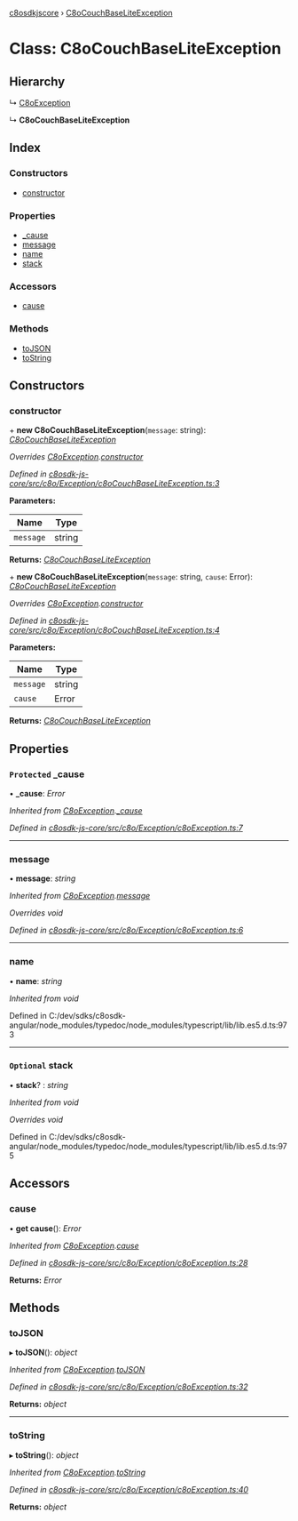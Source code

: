 [c8osdkjscore](../README.md) › [C8oCouchBaseLiteException](c8ocouchbaseliteexception.md)

# Class: C8oCouchBaseLiteException

## Hierarchy

  ↳ [C8oException](c8oexception.md)

  ↳ **C8oCouchBaseLiteException**

## Index

### Constructors

* [constructor](c8ocouchbaseliteexception.md#constructor)

### Properties

* [_cause](c8ocouchbaseliteexception.md#protected-_cause)
* [message](c8ocouchbaseliteexception.md#message)
* [name](c8ocouchbaseliteexception.md#name)
* [stack](c8ocouchbaseliteexception.md#optional-stack)

### Accessors

* [cause](c8ocouchbaseliteexception.md#cause)

### Methods

* [toJSON](c8ocouchbaseliteexception.md#tojson)
* [toString](c8ocouchbaseliteexception.md#tostring)

## Constructors

###  constructor

\+ **new C8oCouchBaseLiteException**(`message`: string): *[C8oCouchBaseLiteException](c8ocouchbaseliteexception.md)*

*Overrides [C8oException](c8oexception.md).[constructor](c8oexception.md#constructor)*

*Defined in [c8osdk-js-core/src/c8o/Exception/c8oCouchBaseLiteException.ts:3](https://github.com/convertigo/c8osdk-angular/blob/a9907e2/src/c8o/Exception/c8oCouchBaseLiteException.ts#L3)*

**Parameters:**

Name | Type |
------ | ------ |
`message` | string |

**Returns:** *[C8oCouchBaseLiteException](c8ocouchbaseliteexception.md)*

\+ **new C8oCouchBaseLiteException**(`message`: string, `cause`: Error): *[C8oCouchBaseLiteException](c8ocouchbaseliteexception.md)*

*Overrides [C8oException](c8oexception.md).[constructor](c8oexception.md#constructor)*

*Defined in [c8osdk-js-core/src/c8o/Exception/c8oCouchBaseLiteException.ts:4](https://github.com/convertigo/c8osdk-angular/blob/a9907e2/src/c8o/Exception/c8oCouchBaseLiteException.ts#L4)*

**Parameters:**

Name | Type |
------ | ------ |
`message` | string |
`cause` | Error |

**Returns:** *[C8oCouchBaseLiteException](c8ocouchbaseliteexception.md)*

## Properties

### `Protected` _cause

• **_cause**: *Error*

*Inherited from [C8oException](c8oexception.md).[_cause](c8oexception.md#protected-_cause)*

*Defined in [c8osdk-js-core/src/c8o/Exception/c8oException.ts:7](https://github.com/convertigo/c8osdk-angular/blob/a9907e2/src/c8o/Exception/c8oException.ts#L7)*

___

###  message

• **message**: *string*

*Inherited from [C8oException](c8oexception.md).[message](c8oexception.md#message)*

*Overrides void*

*Defined in [c8osdk-js-core/src/c8o/Exception/c8oException.ts:6](https://github.com/convertigo/c8osdk-angular/blob/a9907e2/src/c8o/Exception/c8oException.ts#L6)*

___

###  name

• **name**: *string*

*Inherited from void*

Defined in C:/dev/sdks/c8osdk-angular/node_modules/typedoc/node_modules/typescript/lib/lib.es5.d.ts:973

___

### `Optional` stack

• **stack**? : *string*

*Inherited from void*

*Overrides void*

Defined in C:/dev/sdks/c8osdk-angular/node_modules/typedoc/node_modules/typescript/lib/lib.es5.d.ts:975

## Accessors

###  cause

• **get cause**(): *Error*

*Inherited from [C8oException](c8oexception.md).[cause](c8oexception.md#cause)*

*Defined in [c8osdk-js-core/src/c8o/Exception/c8oException.ts:28](https://github.com/convertigo/c8osdk-angular/blob/a9907e2/src/c8o/Exception/c8oException.ts#L28)*

**Returns:** *Error*

## Methods

###  toJSON

▸ **toJSON**(): *object*

*Inherited from [C8oException](c8oexception.md).[toJSON](c8oexception.md#tojson)*

*Defined in [c8osdk-js-core/src/c8o/Exception/c8oException.ts:32](https://github.com/convertigo/c8osdk-angular/blob/a9907e2/src/c8o/Exception/c8oException.ts#L32)*

**Returns:** *object*

___

###  toString

▸ **toString**(): *object*

*Inherited from [C8oException](c8oexception.md).[toString](c8oexception.md#tostring)*

*Defined in [c8osdk-js-core/src/c8o/Exception/c8oException.ts:40](https://github.com/convertigo/c8osdk-angular/blob/a9907e2/src/c8o/Exception/c8oException.ts#L40)*

**Returns:** *object*
